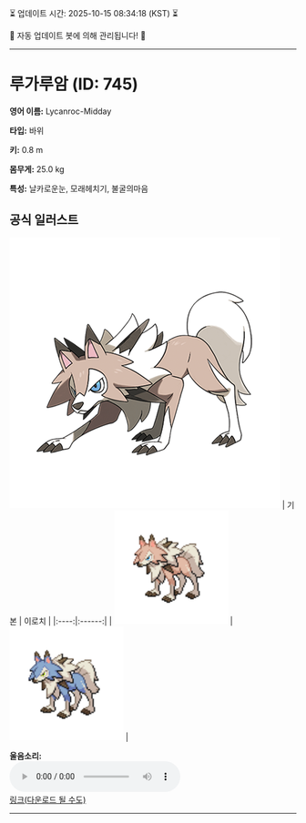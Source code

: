 
⏳ 업데이트 시간: 2025-10-15 08:34:18 (KST) ⏳

🤖 자동 업데이트 봇에 의해 관리됩니다! 🤖

---

# 루가루암 (ID: 745)
**영어 이름:** Lycanroc-Midday

**타입:** 바위

**키:** 0.8 m

**몸무게:** 25.0 kg

**특성:** 날카로운눈, 모래헤치기, 불굴의마음

## 공식 일러스트
![](https://raw.githubusercontent.com/PokeAPI/sprites/master/sprites/pokemon/other/official-artwork/745.png)
| 기본 | 이로치 |
|:----:|:------:|
| <img src="https://raw.githubusercontent.com/PokeAPI/sprites/master/sprites/pokemon/745.png" width="200"> | <img src="https://raw.githubusercontent.com/PokeAPI/sprites/master/sprites/pokemon/shiny/745.png" width="200"> |

**울음소리:**<br><audio controls src="https://raw.githubusercontent.com/PokeAPI/cries/main/cries/pokemon/latest/745.ogg"></audio><br> [링크(다운로드 될 수도)](https://raw.githubusercontent.com/PokeAPI/cries/main/cries/pokemon/latest/745.ogg)


---
